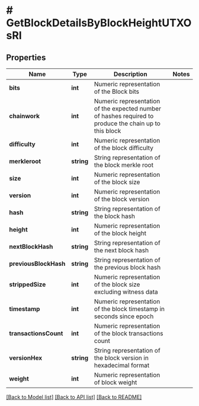 # # GetBlockDetailsByBlockHeightUTXOsRI

## Properties

Name | Type | Description | Notes
------------ | ------------- | ------------- | -------------
**bits** | **int** | Numeric representation of the Block bits |
**chainwork** | **int** | Numeric representation of the expected number of hashes required to produce the chain up to this block |
**difficulty** | **int** | Numeric representation of the block difficulty |
**merkleroot** | **string** | String representation of the block merkle root |
**size** | **int** | Numeric representation of the block size |
**version** | **int** | Numeric representation of the block version |
**hash** | **string** | String representation of the block hash |
**height** | **int** | Numeric representation of the block height |
**nextBlockHash** | **string** | String representation of the next block hash |
**previousBlockHash** | **string** | String representation of the previous block hash |
**strippedSize** | **int** | Numeric representation of the block size excluding witness data |
**timestamp** | **int** | Numeric representation of the block timestamp in seconds since epoch |
**transactionsCount** | **int** | Numeric representation of the block transactions count |
**versionHex** | **string** | String representation of the block version in hexadecimal format |
**weight** | **int** | Numeric representation of block weight |

[[Back to Model list]](../../README.md#models) [[Back to API list]](../../README.md#endpoints) [[Back to README]](../../README.md)

